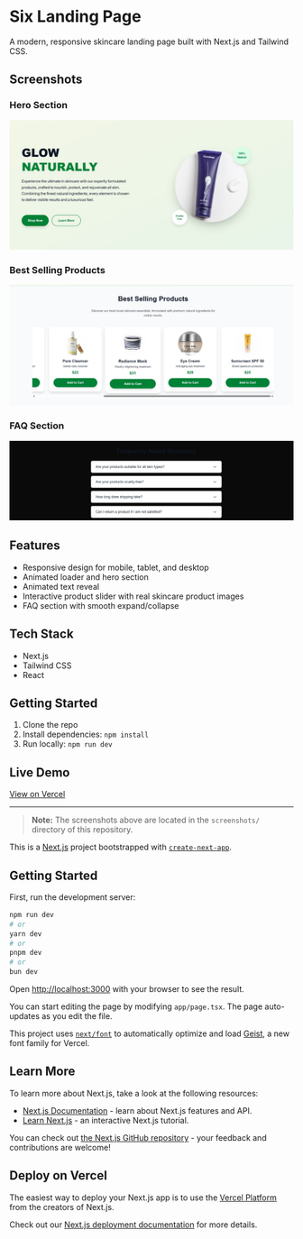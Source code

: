 # Six Landing Page

A modern, responsive skincare landing page built with Next.js and Tailwind CSS.

## Screenshots

### Hero Section
![Hero Section](screenshots/hero.jpg)

### Best Selling Products
![Best Sellers](screenshots/best-sellers.jpg)

### FAQ Section
![FAQ Section](screenshots/faq.jpg)

## Features
- Responsive design for mobile, tablet, and desktop
- Animated loader and hero section
- Animated text reveal
- Interactive product slider with real skincare product images
- FAQ section with smooth expand/collapse

## Tech Stack
- Next.js
- Tailwind CSS
- React

## Getting Started
1. Clone the repo
2. Install dependencies: `npm install`
3. Run locally: `npm run dev`

## Live Demo
[View on Vercel](https://six-landing-h3ci.vercel.app/)

---

> **Note:** The screenshots above are located in the `screenshots/` directory of this repository.

This is a [Next.js](https://nextjs.org) project bootstrapped with [`create-next-app`](https://nextjs.org/docs/app/api-reference/cli/create-next-app).

## Getting Started

First, run the development server:

```bash
npm run dev
# or
yarn dev
# or
pnpm dev
# or
bun dev
```

Open [http://localhost:3000](http://localhost:3000) with your browser to see the result.

You can start editing the page by modifying `app/page.tsx`. The page auto-updates as you edit the file.

This project uses [`next/font`](https://nextjs.org/docs/app/building-your-application/optimizing/fonts) to automatically optimize and load [Geist](https://vercel.com/font), a new font family for Vercel.

## Learn More

To learn more about Next.js, take a look at the following resources:

- [Next.js Documentation](https://nextjs.org/docs) - learn about Next.js features and API.
- [Learn Next.js](https://nextjs.org/learn) - an interactive Next.js tutorial.

You can check out [the Next.js GitHub repository](https://github.com/vercel/next.js) - your feedback and contributions are welcome!

## Deploy on Vercel

The easiest way to deploy your Next.js app is to use the [Vercel Platform](https://vercel.com/new?utm_medium=default-template&filter=next.js&utm_source=create-next-app&utm_campaign=create-next-app-readme) from the creators of Next.js.

Check out our [Next.js deployment documentation](https://nextjs.org/docs/app/building-your-application/deploying) for more details.
